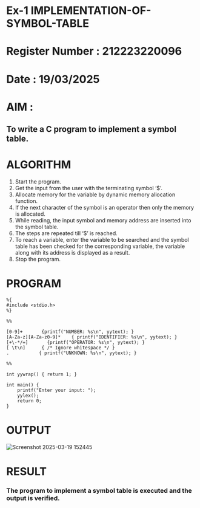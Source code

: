 # Ex-1 IMPLEMENTATION-OF-SYMBOL-TABLE
# Register Number : 212223220096
# Date : 19/03/2025
# AIM :
## To write a C program to implement a symbol table.
# ALGORITHM
1.	Start the program.
2.	Get the input from the user with the terminating symbol ‘$’.
3.	Allocate memory for the variable by dynamic memory allocation function.
4.	If the next character of the symbol is an operator then only the memory is allocated.
5.	While reading, the input symbol and memory address are inserted into the symbol table.
6.	The steps are repeated till ‘$’ is reached.
7.	To reach a variable, enter the variable to be searched and the symbol table has been checked for the corresponding variable, the variable along with its address is displayed as a result.
8.	Stop the program. 
# PROGRAM

```
%{
#include <stdio.h>
%}

%%

[0-9]+       {printf("NUMBER: %s\n", yytext); }
[A-Za-z][A-Za-z0-9]*    { printf("IDENTIFIER: %s\n", yytext); }
[+\-*/=]       {printf("OPERATOR: %s\n", yytext); }
[ \t\n]      { /* Ignore whitespace */ }
.           { printf("UNKNOWN: %s\n", yytext); }

%%

int yywrap() { return 1; }

int main() {
    printf("Enter your input: ");
    yylex();
    return 0;
}
```
# OUTPUT
![Screenshot 2025-03-19 152445](https://github.com/user-attachments/assets/15e4dbeb-83d7-47da-97fe-9d517ed17b54)


# RESULT
### The program to implement a symbol table is executed and the output is verified.
